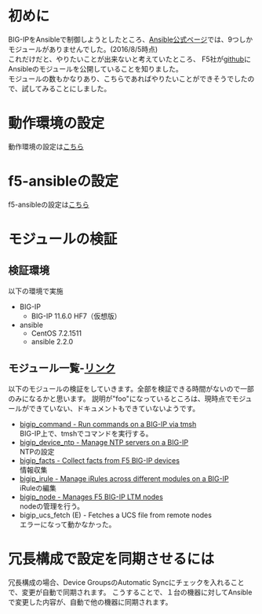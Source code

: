 # 初めに
BIG-IPをAnsibleで制御しようとしたところ、[Ansible公式ページ](http://docs.ansible.com/ansible/list_of_network_modules.html#f5)では、9つしかモジュールがありませんでした。(2016/8/5時点)  
これだけだと、やりたいことが出来ないと考えていたところ、
F5社が[github](https://github.com/F5Networks/f5-ansible)にAnsibleのモジュールを公開していることを知りました。  
モジュールの数もかなりあり、こちらであればやりたいことができそうでしたので、試してみることにしました。  

# 動作環境の設定
動作環境の設定は[こちら](./Setting_Up_the_Environment.md)

# f5-ansibleの設定
f5-ansibleの設定は[こちら](./Setting_Up_f5_ansible.md)

# モジュールの検証
## 検証環境
以下の環境で実施

- BIG-IP
  - BIG-IP 11.6.0 HF7（仮想版）
- ansible
  - CentOS 7.2.1511
  - ansible 2.2.0

## モジュール一覧-[リンク](https://f5-ansible.readthedocs.io/en/latest/modules/list_of_all_modules.html)  
以下のモジュールの検証をしていきます。全部を検証できる時間がないので一部のみになるかと思います。
説明が"foo"になっているところは、現時点でモジュールができていない、ドキュメントもできていないようです。
- [bigip_command - Run commands on a BIG-IP via tmsh](./bigip_command.md)  
BIG-IP上で、tmshでコマンドを実行する。
- [bigip_device_ntp - Manage NTP servers on a BIG-IP](./bigip_device_ntp.md)  
NTPの設定
- [bigip_facts - Collect facts from F5 BIG-IP devices](./bigip_facts.md)  
情報収集
- [bigip_irule - Manage iRules across different modules on a BIG-IP](./bigip_irule.md)  
iRuleの編集
- [bigip_node - Manages F5 BIG-IP LTM nodes](./bigip_node.md)  
nodeの管理を行う。
- bigip_ucs_fetch (E) - Fetches a UCS file from remote nodes  
エラーになって動かなかった。

# 冗長構成で設定を同期させるには
冗長構成の場合、Device GroupsのAutomatic Syncにチェックを入れることで、変更が自動で同期されます。
こうすることで、１台の機器に対してAnsibleで変更した内容が、自動で他の機器に同期されます。
